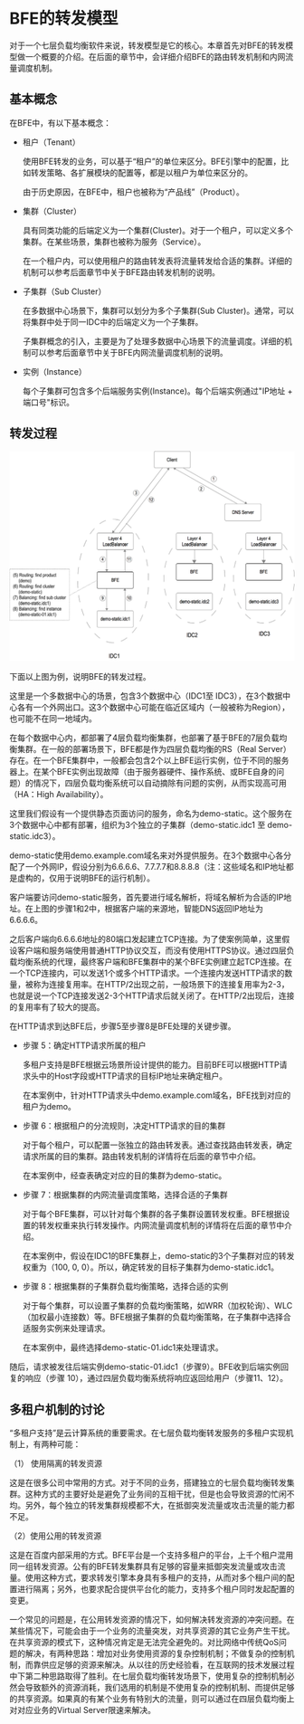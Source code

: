 # BFE的转发模型

对于一个七层负载均衡软件来说，转发模型是它的核心。本章首先对BFE的转发模型做一个概要的介绍。在后面的章节中，会详细介绍BFE的路由转发机制和内网流量调度机制。

## 基本概念

在BFE中，有以下基本概念：

+ 租户（Tenant）

  使用BFE转发的业务，可以基于“租户”的单位来区分。BFE引擎中的配置，比如转发策略、各扩展模块的配置等，都是以租户为单位来区分的。

  由于历史原因，在BFE中，租户也被称为“产品线”（Product）。

+ 集群（Cluster）

  具有同类功能的后端定义为一个集群(Cluster)。对于一个租户，可以定义多个集群。在某些场景，集群也被称为服务（Service）。

  在一个租户内，可以使用租户的路由转发表将流量转发给合适的集群。详细的机制可以参考后面章节中关于BFE路由转发机制的说明。

+ 子集群（Sub Cluster）

  在多数据中心场景下，集群可以划分为多个子集群(Sub Cluster)。通常，可以将集群中处于同一IDC中的后端定义为一个子集群。

  子集群概念的引入，主要是为了处理多数据中心场景下的流量调度。详细的机制可以参考后面章节中关于BFE内网流量调度机制的说明。
+ 实例（Instance）

  每个子集群可包含多个后端服务实例(Instance)。每个后端实例通过"IP地址 + 端口号"标识。
## 转发过程

![forward model](./traffic-forward.png)

下面以上图为例，说明BFE的转发过程。

这里是一个多数据中心的场景，包含3个数据中心（IDC1至 IDC3），在3个数据中心各有一个外网出口。这3个数据中心可能在临近区域内（一般被称为Region），也可能不在同一地域内。

在每个数据中心内，都部署了4层负载均衡集群，也部署了基于BFE的7层负载均衡集群。在一般的部署场景下，BFE都是作为四层负载均衡的RS（Real Server）存在。在一个BFE集群中，一般都会包含2个以上BFE运行实例，位于不同的服务器上。在某个BFE实例出现故障（由于服务器硬件、操作系统、或BFE自身的问题）的情况下，四层负载均衡系统可以自动摘除有问题的实例，从而实现高可用（HA：High Availability）。

这里我们假设有一个提供静态页面访问的服务，命名为demo-static。这个服务在3个数据中心中都有部署，组织为3个独立的子集群（demo-static.idc1 至 demo-static.idc3）。

demo-static使用demo.example.com域名来对外提供服务。在3个数据中心各分配了一个外网IP，假设分别为6.6.6.6、7.7.7.7和8.8.8.8（注：这些域名和IP地址都是虚构的，仅用于说明BFE的运行机制）。

客户端要访问demo-static服务，首先要进行域名解析，将域名解析为合适的IP地址。在上图的步骤1和2中，根据客户端的来源地，智能DNS返回IP地址为6.6.6.6。

之后客户端向6.6.6.6地址的80端口发起建立TCP连接。为了使案例简单，这里假设客户端和服务端使用普通HTTP协议交互，而没有使用HTTPS协议。通过四层负载均衡系统的代理，最终客户端和BFE集群中的某个BFE实例建立起TCP连接。在一个TCP连接内，可以发送1个或多个HTTP请求。一个连接内发送HTTP请求的数量，被称为连接复用率。在HTTP/2出现之前，一般场景下的连接复用率为2-3，也就是说一个TCP连接发送2-3个HTTP请求后就关闭了。在HTTP/2出现后，连接的复用率有了较大的提高。

在HTTP请求到达BFE后，步骤5至步骤8是BFE处理的关键步骤。

- 步骤 5：确定HTTP请求所属的租户

    多租户支持是BFE根据云场景所设计提供的能力。目前BFE可以根据HTTP请求头中的Host字段或HTTP请求的目标IP地址来确定租户。

    在本案例中，针对HTTP请求头中demo.example.com域名，BFE找到对应的租户为demo。

- 步骤 6：根据租户的分流规则，决定HTTP请求的目的集群

    对于每个租户，可以配置一张独立的路由转发表。通过查找路由转发表，确定请求所属的目的集群。路由转发机制的详情将在后面的章节中介绍。

    在本案例中，经查表确定对应的目的集群为demo-static。

- 步骤 7：根据集群的内网流量调度策略，选择合适的子集群

    对于每个BFE集群，可以针对每个集群的各子集群设置转发权重。BFE根据设置的转发权重来执行转发操作。内网流量调度机制的详情将在后面的章节中介绍。

    在本案例中，假设在IDC1的BFE集群上，demo-static的3个子集群对应的转发权重为（100, 0, 0）。所以，确定转发的目标子集群为demo-static.idc1。

- 步骤 8：根据集群的子集群负载均衡策略，选择合适的实例

  对于每个集群，可以设置子集群的负载均衡策略，如WRR（加权轮询）、WLC（加权最小连接数）等。BFE根据子集群的负载均衡策略，在子集群中选择合适服务实例来处理请求。

    在本案例中，最终选择demo-static-01.idc1来处理请求。

随后，请求被发往后端实例demo-static-01.idc1（步骤9）。BFE收到后端实例回复的响应（步骤 10），通过四层负载均衡系统将响应返回给用户（步骤11、12）。

## 多租户机制的讨论

“多租户支持”是云计算系统的重要需求。在七层负载均衡转发服务的多租户实现机制上，有两种可能：

（1） 使用隔离的转发资源

这是在很多公司中常用的方式。对于不同的业务，搭建独立的七层负载均衡转发集群。这种方式的主要好处是避免了业务间的互相干扰，但是也会导致资源的忙闲不均。另外，每个独立的转发集群规模都不大，在抵御突发流量或攻击流量的能力都不足。

（2）使用公用的转发资源

这是在百度内部采用的方式。BFE平台是一个支持多租户的平台，上千个租户混用同一组转发资源。公有的BFE转发集群具有足够的容量来抵御突发流量或攻击流量。使用这种方式，要求转发引擎本身具有多租户的支持，从而对多个租户间的配置进行隔离；另外，也要求配合提供平台化的能力，支持多个租户同时发起配置的变更。

一个常见的问题是，在公用转发资源的情况下，如何解决转发资源的冲突问题。在某些情况下，可能会由于一个业务的流量突发，对共享资源的其它业务产生干扰。在共享资源的模式下，这种情况肯定是无法完全避免的。对比网络中传统QoS问题的解决，有两种思路：增加对业务使用资源的复杂控制机制；不做复杂的控制机制，而靠供应足够的资源来解决。从以往的历史经验看，在互联网的技术发展过程中下第二种思路取得了胜利。在七层负载均衡转发场景下，使用复杂的控制机制必然会导致额外的资源消耗，我们选用的机制是不使用复杂的控制机制、而提供足够的共享资源。如果真的有某个业务有特别大的流量，则可以通过在四层负载均衡上对对应业务的Virtual Server限速来解决。

